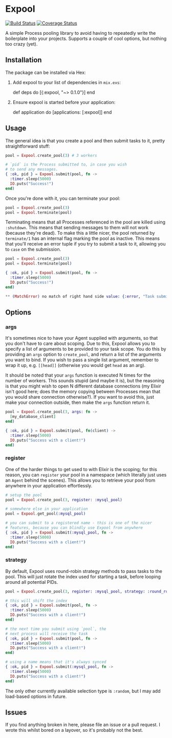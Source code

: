 # Expool
[![Build Status](https://travis-ci.org/zackehh/expool.svg?branch=master)](https://travis-ci.org/zackehh/expool) [![Coverage Status](https://coveralls.io/repos/zackehh/expool/badge.svg?branch=master&service=github)](https://coveralls.io/github/zackehh/expool?branch=master)

A simple Process pooling library to avoid having to repeatedly write the boilerplate into your projects. Supports a couple of cool options, but nothing too crazy (yet).

## Installation

The package can be installed via Hex:

  1. Add expool to your list of dependencies in `mix.exs`:

        def deps do
          [{:expool, "~> 0.1.0"}]
        end

  2. Ensure expool is started before your application:

        def application do
          [applications: [:expool]]
        end

## Usage

The general idea is that you create a pool and then submit tasks to it, pretty straightforward stuff:

```elixir
pool = Expool.create_pool(3) # 3 workers

# `pid` is the Process submitted to, in case you wish
# to send any messages.
{ :ok, pid } = Expool.submit(pool, fn ->
  :timer.sleep(5000)
  IO.puts("Success!")
end)
```

Once you're done with it, you can terminate your pool:

```elixir
pool = Expool.create_pool(3)
pool = Expool.terminate(pool)
```

Terminating means that all Processes referenced in the pool are killed using `:shutdown`. This means that sending messages to them will not work (because they're dead). To make this a little nicer, the pool returned by `terminate/1` has an internal flag marking the pool as inactive. This means that you'll receive an error tuple if you try to submit a task to it, allowing you to `case` on the submission.

```elixir
pool = Expool.create_pool(3)
pool = Expool.terminate(pool)

{ :ok, pid } = Expool.submit(pool, fn ->
  :timer.sleep(5000)
  IO.puts("Success!")
end)

** (MatchError) no match of right hand side value: {:error, "Task submitted to inactive pool!"}
```

## Options

### args

It's sometimes nice to have your Agent supplied with arguments, so that you don't have to care about scoping. Due to this, Expool allows you to specify a list of arguments to be provided to your task scope. You do this by providing an `args` option to `create_pool`, and return a list of the arguments you want to bind. If you wish to pass a single list argument, remember to wrap it up, e.g. `[[head]]` (otherwise you would get `head` as an arg).

It should be noted that your `args` function is executed N times for the number of workers. This sounds stupid (and maybe it is), but the reasoning is that you might wish to open N different database connections (my Elixir isn't good here; does the memory copying between Processes mean that you would share connection otherwise?). If you want to avoid this, just make your connection outside, then make the `args` function return it.

```elixir
pool = Expool.create_pool(3, args: fn ->
  [my_database_client]
end)

{ :ok, pid } = Expool.submit(pool, fn(client) ->
  :timer.sleep(5000)
  IO.puts("Success with a client!")
end)
```

### register

One of the harder things to get used to with Elixir is the scoping; for this reason, you can `register` your pool in a namespace (which literally just uses an `Agent` behind the scenes). This allows you to retrieve your pool from anywhere in your application effortlessly.

```elixir
# setup the pool
pool = Expool.create_pool(3, register: :mysql_pool)

# somewhere else in your application
pool = Expool.get_pool(:mysql_pool)

# you can submit to a registered name - this is one of the nicer
# features, because you can blindly use Expool from anywhere
{ :ok, pid } = Expool.submit(:mysql_pool, fn ->
  :timer.sleep(5000)
  IO.puts("Success with a client!")
end)
```

### strategy

By default, Expool uses round-robin strategy methods to pass tasks to the pool. This will just rotate the index used for starting a task, before looping around all potential PIDs.

```elixir
pool = Expool.create_pool(3, register: :mysql_pool, strategy: :round_robin)

# this will shift the index
{ :ok, pid } = Expool.submit(pool, fn ->
  :timer.sleep(5000)
  IO.puts("Success with a client!")
end)

# the next time you submit using `pool`, the
# next process will receive the task
{ :ok, pid } = Expool.submit(pool, fn ->
  :timer.sleep(5000)
  IO.puts("Success with a client!")
end)

# using a name means that it's always synced
{ :ok, pid } = Expool.submit(:mysql_pool, fn ->
  :timer.sleep(5000)
  IO.puts("Success with a client!")
end)
```

The only other currently available selection type is `:random`, but I may add load-based options in future.

## Issues

If you find anything broken in here, please file an issue or a pull request. I wrote this whilst bored on a layover, so it's probably not the best.
